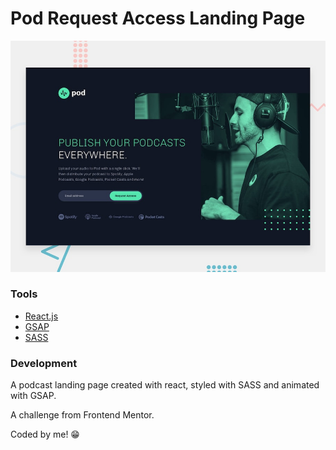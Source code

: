 # Pod Request Access Landing Page

![Design preview for the Pod Request Landing Page challenge.](./src/images/preview.jpg)

### Tools

- [React.js](https://reactjs.org/)
- [GSAP](https://greensock.com/gsap/)
- [SASS](https://sass-lang.com/)

### Development

A podcast landing page created with react, styled with SASS and animated with GSAP.

A challenge from Frontend Mentor.

Coded by me! 😁
